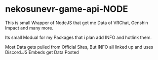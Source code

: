 # nekosunevr-game-api-NODE
This is small Wrapper of NodeJS that get me Data of VRChat, Genshin Impact and many more.

Its small Modual for my Packages that i plan add INFO and hotlink them.

Most Data gets pulled from Official Sites, But INFO all linked up and uses Discord.JS Embeds get Data Posted
